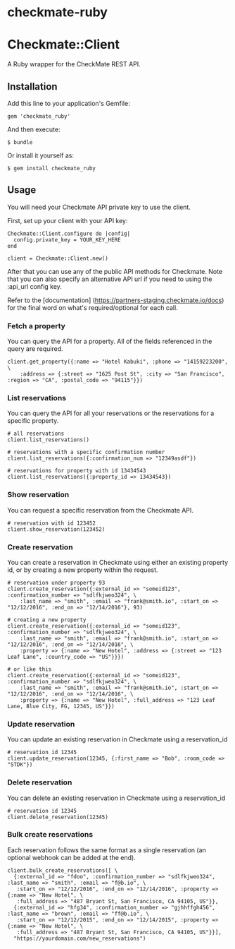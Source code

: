 checkmate-ruby
==============


# Checkmate::Client

A Ruby wrapper for the CheckMate REST API.

## Installation

Add this line to your application's Gemfile:

    gem 'checkmate_ruby'

And then execute:

    $ bundle

Or install it yourself as:

    $ gem install checkmate_ruby

## Usage

You will need your Checkmate API private key to use the client.

First, set up your client with your API key:

    Checkmate::Client.configure do |config|
      config.private_key = YOUR_KEY_HERE
    end

    client = Checkmate::Client.new()

After that you can use any of the public API methods for Checkmate.  Note that you
can also specify an alternative API url if you need to using the :api_url config
key.

Refer to the [documentation] (https://partners-staging.checkmate.io/docs) for the final word on what's
required/optional for each call.

### Fetch a property

You can query the API for a property. All of the fields referenced in the query are required.

    client.get_property({:name => "Hotel Kabuki", :phone => "14159223200", \
        :address => {:street => "1625 Post St", :city => "San Francisco", :region => "CA", :postal_code => "94115"}})

### List reservations

You can query the API for all your reservations or the reservations for a specific property.

    # all reservations
    client.list_reservations()

    # reservations with a specific confirmation number
    client.list_reservations({:confirmation_num => "12349asdf"})

    # reservations for property with id 13434543
    client.list_reservations({:property_id => 13434543})

### Show reservation

You can request a specific reservation from the Checkmate API.

    # reservation with id 123452  
    client.show_reservation(123452)

### Create reservation

You can create a reservation in Checkmate using either an existing property id, or by
creating a new property within the request.

    # reservation under property 93
    client.create_reservation({:external_id => "someid123", :confirmation_number => "sdlfkjweo324", \
        :last_name => "smith", :email => "frank@smith.io", :start_on => "12/12/2016", :end_on => "12/14/2016"}, 93)

    # creating a new property
    client.create_reservation({:external_id => "someid123", :confirmation_number => "sdlfkjweo324", \
        :last_name => "smith", :email => "frank@smith.io", :start_on => "12/12/2016", :end_on => "12/14/2016", \
        :property => {:name => "New Hotel", :address => {:street => "123 Leaf Lane", :country_code => "US"}}})

    # or like this
    client.create_reservation({:external_id => "someid123", :confirmation_number => "sdlfkjweo324", \
        :last_name => "smith", :email => "frank@smith.io", :start_on => "12/12/2016", :end_on => "12/14/2016", \
        :property => {:name => "New Hotel", :full_address => "123 Leaf Lane, Blue City, FG, 12345, US"}})

### Update reservation

You can update an existing reservation in Checkmate using a reservation_id

    # reservation id 12345
    client.update_reservation(12345, {:first_name => "Bob", :room_code => "STDK"})

### Delete reservation

You can delete an existing reservation in Checkmate using a reservation_id

    # reservation id 12345
    client.delete_reservation(12345)

### Bulk create reservations

Each reservation follows the same format as a single reservation (an optional webhook can be added at the end).

    client.bulk_create_reservations([ \
      {:external_id => "fdoo", :confirmation_number => "sdlfkjweo324", :last_name => "smith", :email => "f@b.io", \
       :start_on => "12/12/2016", :end_on => "12/14/2016", :property => {:name => "New Hotel", \
       :full_address => "487 Bryant St, San Francisco, CA 94105, US"}},
      {:external_id => "hfg34", :confirmation_number => "gjhhffgh456", :last_name => "brown", :email => "ff@b.io", \
       :start_on => "12/12/2015", :end_on => "12/14/2015", :property => {:name => "New Hotel", \
       :full_address => "487 Bryant St, San Francisco, CA 94105, US"}}],
      "https://yourdomain.com/new_reservations")
